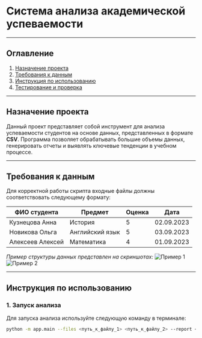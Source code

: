 # Система анализа академической успеваемости

---

## Оглавление
1. [Назначение проекта](#назначение-проекта)
2. [Требования к данным](#требования-к-данным)
3. [Инструкция по использованию](#инструкция-по-использованию)
4. [Тестирование и проверка](#тестирование-и-проверка)

---

## Назначение проекта
Данный проект представляет собой инструмент для анализа успеваемости студентов на основе данных, представленных в формате **CSV**. Программа позволяет обрабатывать большие объемы данных, генерировать отчеты и выявлять ключевые тенденции в учебном процессе.

---

## Требования к данным
Для корректной работы скрипта входные файлы должны соответствовать следующему формату:

| ФИО студента       | Предмет         | Оценка | Дата       |
|--------------------|-----------------|--------|------------|
| Кузнецова Анна     | История         | 5      | 02.09.2023 |
| Новикова Ольга     | Английский язык | 5      | 03.09.2023 |
| Алексеев Алексей   | Математика      | 4      | 01.09.2023 |

*Пример структуры данных представлен на скриншотах:*
![Пример 1](./screens/example.png)
![Пример 2](./screens/example2.png)

---

## Инструкция по использованию

### **1. Запуск анализа**
Для запуска анализа используйте следующую команду в терминале:
```bash
python -m app.main --files <путь_к_файлу_1> <путь_к_файлу_2> --report <название_отчета>

